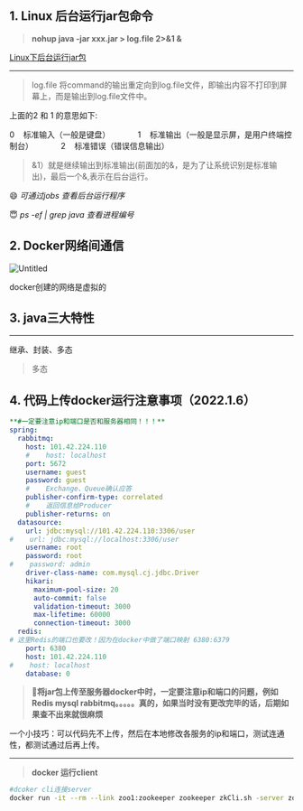## 1. Linux 后台运行jar包命令

> **nohup java -jar xxx.jar > log.file 2>&1 &**
>

[Linux下后台运行jar包](https://www.cnblogs.com/zhangzhixi/p/14771319.html)

---

> log.file 将command的输出重定向到log.file文件，即输出内容不打印到屏幕上，而是输出到log.file文件中。

上面的2 和 1 的意思如下:

0    标准输入（一般是键盘）　　　　1    标准输出（一般是显示屏，是用户终端控制台）　　　　2    标准错误（错误信息输出）

>&1）就是继续输出到标准输出(前面加的&，是为了让系统识别是标准输出)，最后一个&,表示在后台运行。

😄 *可通过jobs 查看后台运行程序*

😇 *ps -ef  | grep java  查看进程编号*

## 2. Docker网络间通信

![Untitled](https://s3-us-west-2.amazonaws.com/secure.notion-static.com/875f6b73-5f1d-435a-9241-48efdc02417c/Untitled.png)

docker创建的网络是虚拟的

## 3. java三大特性

---

继承、封装、多态

> 多态
>

## 4. 代码上传docker运行注意事项（2022.1.6）

```yaml
**#一定要注意ip和端口是否和服务器相同！！！**
spring:
  rabbitmq:
    host: 101.42.224.110
    #    host: localhost
    port: 5672
    username: guest
    password: guest
    #    Exchange、Queue确认应答
    publisher-confirm-type: correlated
    #    返回信息给Producer
    publisher-returns: on
  datasource:
    url: jdbc:mysql://101.42.224.110:3306/user
#    url: jdbc:mysql://localhost:3306/user
    username: root
    password: root
#    password: admin
    driver-class-name: com.mysql.cj.jdbc.Driver
    hikari:
      maximum-pool-size: 20
      auto-commit: false
      validation-timeout: 3000
      max-lifetime: 60000
      connection-timeout: 3000
  redis:
# 这里Redis的端口也要改！因为在docker中做了端口映射 6380:6379
    port: 6380
    host: 101.42.224.110
#    host: localhost
    database: 0
```

> 🤮**将jar包上传至服务器docker中时，一定要注意ip和端口的问题，例如Redis   mysql   rabbitmq。。。。。真的，如果当时没有更改完毕的话，后期如果查不出来就很麻烦**
>

一个小技巧：可以代码先不上传，然后在本地修改各服务的ip和端口，测试连通性，都测试通过后再上传。

---

> **docker 运行client**
>

```bash
#dcoker cli连接server
docker run -it --rm --link zoo1:zookeeper zookeeper zkCli.sh -server zookeeper

```